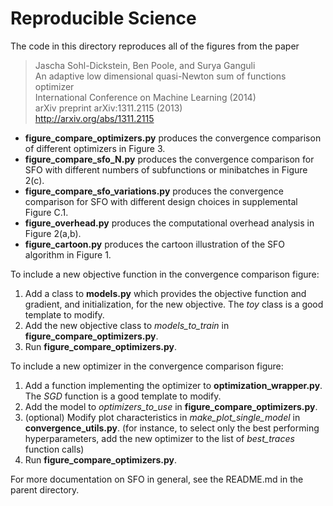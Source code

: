 Reproducible Science
================================

The code in this directory reproduces all of the figures from the paper
> Jascha Sohl-Dickstein, Ben Poole, and Surya Ganguli<br>
> An adaptive low dimensional quasi-Newton sum of functions optimizer<br>
> International Conference on Machine Learning (2014)<br>
> arXiv preprint arXiv:1311.2115 (2013)<br>
> http://arxiv.org/abs/1311.2115

- **figure\_compare_optimizers.py** produces the convergence comparison of different optimizers in Figure 3.
- **figure\_compare_sfo_N.py** produces the convergence comparison for SFO with different numbers of subfunctions or minibatches in Figure 2(c).
- **figure\_compare_sfo_variations.py** produces the convergence comparison for SFO with different design choices in supplemental Figure C.1.
- **figure\_overhead.py** produces the computational overhead analysis in Figure 2(a,b).
- **figure\_cartoon.py** produces the cartoon illustration of the SFO algorithm in Figure 1.

To include a new objective function in the convergence comparison figure:
1. Add a class to **models.py** which provides the objective function and gradient, and initialization, for the new objective.  The *toy* class is a good template to modify.
2. Add the new objective class to *models_to_train* in **figure_compare_optimizers.py**.
3. Run **figure_compare_optimizers.py**.

To include a new optimizer in the convergence comparison figure:
1. Add a function implementing the optimizer to **optimization_wrapper.py**.  The *SGD* function is a good template to modify.
2. Add the model to *optimizers_to_use* in **figure_compare_optimizers.py**.
3. (optional) Modify plot characteristics in *make_plot_single_model* in **convergence_utils.py**.  (for instance, to select only the best performing hyperparameters, add the new optimizer to the list of *best_traces* function calls)
4. Run **figure_compare_optimizers.py**.

For more documentation on SFO in general, see the README.md in the parent directory.
